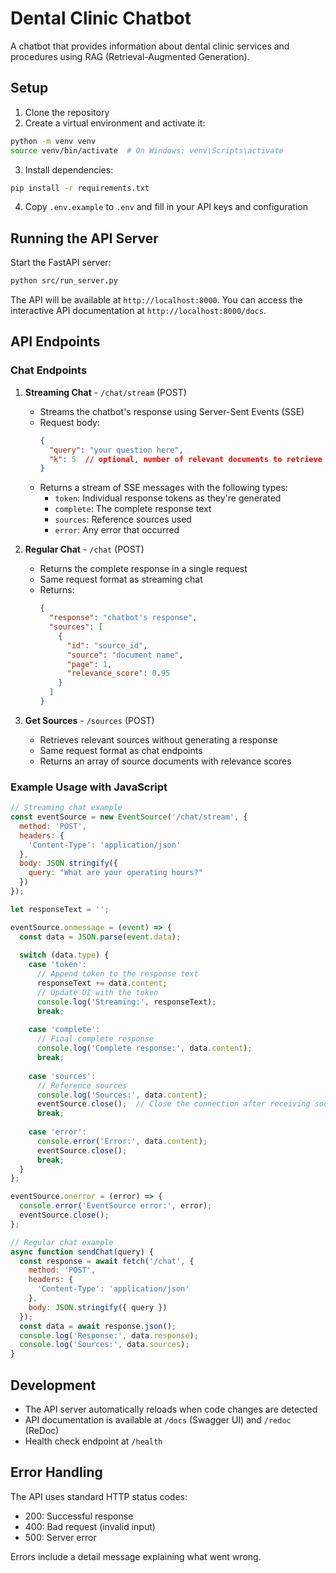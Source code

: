 # Dental Clinic Chatbot

A chatbot that provides information about dental clinic services and procedures using RAG (Retrieval-Augmented Generation).

## Setup

1. Clone the repository
2. Create a virtual environment and activate it:
```bash
python -m venv venv
source venv/bin/activate  # On Windows: venv\Scripts\activate
```
3. Install dependencies:
```bash
pip install -r requirements.txt
```
4. Copy `.env.example` to `.env` and fill in your API keys and configuration

## Running the API Server

Start the FastAPI server:
```bash
python src/run_server.py
```

The API will be available at `http://localhost:8000`. You can access the interactive API documentation at `http://localhost:8000/docs`.

## API Endpoints

### Chat Endpoints

1. **Streaming Chat** - `/chat/stream` (POST)
   - Streams the chatbot's response using Server-Sent Events (SSE)
   - Request body:
     ```json
     {
       "query": "your question here",
       "k": 5  // optional, number of relevant documents to retrieve
     }
     ```
   - Returns a stream of SSE messages with the following types:
     - `token`: Individual response tokens as they're generated
     - `complete`: The complete response text
     - `sources`: Reference sources used
     - `error`: Any error that occurred

2. **Regular Chat** - `/chat` (POST)
   - Returns the complete response in a single request
   - Same request format as streaming chat
   - Returns:
     ```json
     {
       "response": "chatbot's response",
       "sources": [
         {
           "id": "source_id",
           "source": "document name",
           "page": 1,
           "relevance_score": 0.95
         }
       ]
     }
     ```

3. **Get Sources** - `/sources` (POST)
   - Retrieves relevant sources without generating a response
   - Same request format as chat endpoints
   - Returns an array of source documents with relevance scores

### Example Usage with JavaScript

```javascript
// Streaming chat example
const eventSource = new EventSource('/chat/stream', {
  method: 'POST',
  headers: {
    'Content-Type': 'application/json'
  },
  body: JSON.stringify({
    query: "What are your operating hours?"
  })
});

let responseText = '';

eventSource.onmessage = (event) => {
  const data = JSON.parse(event.data);
  
  switch (data.type) {
    case 'token':
      // Append token to the response text
      responseText += data.content;
      // Update UI with the token
      console.log('Streaming:', responseText);
      break;
      
    case 'complete':
      // Final complete response
      console.log('Complete response:', data.content);
      break;
      
    case 'sources':
      // Reference sources
      console.log('Sources:', data.content);
      eventSource.close();  // Close the connection after receiving sources
      break;
      
    case 'error':
      console.error('Error:', data.content);
      eventSource.close();
      break;
  }
};

eventSource.onerror = (error) => {
  console.error('EventSource error:', error);
  eventSource.close();
};

// Regular chat example
async function sendChat(query) {
  const response = await fetch('/chat', {
    method: 'POST',
    headers: {
      'Content-Type': 'application/json'
    },
    body: JSON.stringify({ query })
  });
  const data = await response.json();
  console.log('Response:', data.response);
  console.log('Sources:', data.sources);
}
```

## Development

- The API server automatically reloads when code changes are detected
- API documentation is available at `/docs` (Swagger UI) and `/redoc` (ReDoc)
- Health check endpoint at `/health`

## Error Handling

The API uses standard HTTP status codes:
- 200: Successful response
- 400: Bad request (invalid input)
- 500: Server error

Errors include a detail message explaining what went wrong.